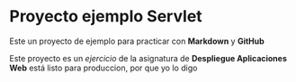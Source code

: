 # Proyecto ejemplo Servlet

Este un proyecto de ejemplo para practicar con **Markdown** y **GitHub**

Este proyecto es un *ejercicio* de la asignatura de **Despliegue Aplicaciones Web** está listo para produccion, por que yo lo digo


